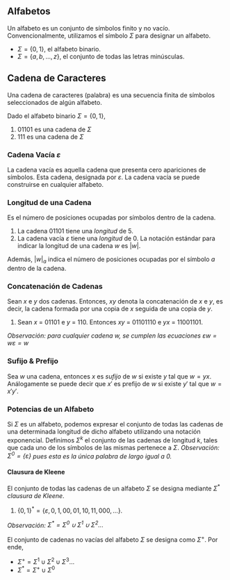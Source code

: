 ## Alfabetos
Un alfabeto es un conjunto de símbolos finito y no vacío. Convencionalmente, utilizamos el símbolo $\Sigma$ para designar un alfabeto.
- $\Sigma = \{0,1\}$, el alfabeto binario.
- $\Sigma = \{a,b,...,z\}$, el conjunto de todas las letras minúsculas.

## Cadena de Caracteres
Una cadena de caracteres (palabra) es una secuencia finita de símbolos seleccionados de algún alfabeto.

Dado el alfabeto binario $\Sigma = \{0,1\}$,
  1. 01101 es una cadena de $\Sigma$
  2. 111 es una cadena de $\Sigma$

### Cadena Vacía $\varepsilon$
La cadena vacía es aquella cadena que presenta cero apariciones de símbolos. Esta cadena, designada por $\varepsilon$.
La cadena vacía se puede construirse en cualquier alfabeto.

### Longitud de una Cadena
Es el número de posiciones ocupadas por símbolos dentro de la cadena.
1. La cadena 01101 tiene una *longitud* de 5.
2. La cadena vacía $\varepsilon$ tiene una *longitud* de 0.
La notación estándar para indicar la longitud de una cadena $w$ es $|w|$.

Además, $|w|_a$ indica el número de posiciones ocupadas por el símbolo $a$ dentro de la cadena.

### Concatenación de Cadenas
Sean $x$ e $y$ dos cadenas. Entonces, $xy$ denota la concatenación de $x$ e $y$, es decir, la cadena formada por una copia de $x$ seguida de una copia de $y$.
1. Sean $x$ = 01101 e $y$ = 110. Entonces $xy$ = 01101110 e $yx$ = 11001101.

*Observación: para cualquier cadena $w$, se cumplen las ecuaciones $\varepsilon w = w \varepsilon = w$*

### Sufijo & Prefijo
Sea $w$ una cadena, entonces $x$ es *sufijo* de $w$ si existe $y$ tal que $w=yx$.
Análogamente se puede decir que $x'$ es prefijo de $w$ si existe $y'$ tal que $w=x'y'$.

### Potencias de un Alfabeto
Si $\Sigma$ es un alfabeto, podemos expresar el conjunto de todas las cadenas de una determinada longitud de dicho alfabeto utilizando una notación exponencial.
Definimos $\Sigma^k$ el conjunto de las cadenas de longitud $k$, tales que cada uno de los símbolos de las mismas pertenece a $\Sigma$.
*Observación: $\Sigma^0 = \{\varepsilon\}$ pues esta es la única palabra de largo igual a 0.*

#### Clausura de Kleene
El conjunto de todas las cadenas de un alfabeto $\Sigma$ se designa mediante $\Sigma^\ast$ *clausura de Kleene*.
1. $\{0,1\}^\ast = \{\varepsilon,0,1,00,01,10,11,000,...\}$.

*Observación: $\Sigma^\ast = \Sigma^0 \cup \Sigma^1 \cup \Sigma^2 ...$*

El conjunto de cadenas no vacías del alfabeto $\Sigma$ se designa como $\Sigma^+$. Por ende, 
- $\Sigma^+ = \Sigma^1 \cup \Sigma^2 \cup \Sigma^3 ...$
- $\Sigma^\ast = \Sigma^+ \cup \Sigma^0$
